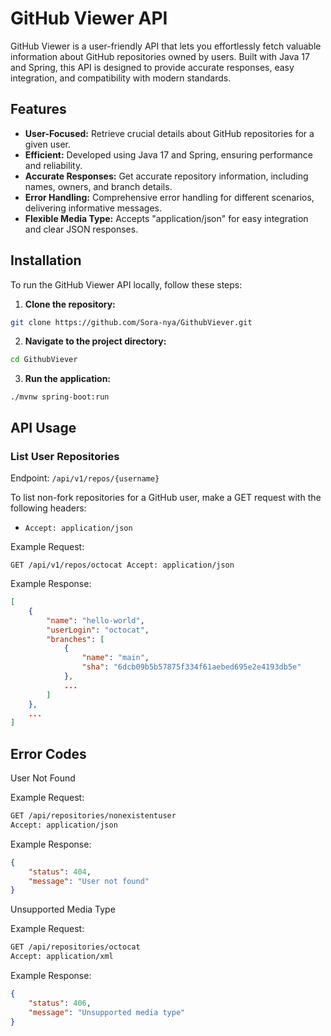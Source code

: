 # GitHub Viewer API

GitHub Viewer is a user-friendly API that lets you effortlessly fetch valuable information about GitHub repositories owned by users. Built with Java 17 and Spring, this API is designed to provide accurate responses, easy integration, and compatibility with modern standards.

## Features

- **User-Focused:** Retrieve crucial details about GitHub repositories for a given user.
- **Efficient:** Developed using Java 17 and Spring, ensuring performance and reliability.
- **Accurate Responses:** Get accurate repository information, including names, owners, and branch details.
- **Error Handling:** Comprehensive error handling for different scenarios, delivering informative messages.
- **Flexible Media Type:** Accepts "application/json" for easy integration and clear JSON responses.

## Installation

To run the GitHub Viewer API locally, follow these steps:

1. **Clone the repository:**

```bash
git clone https://github.com/Sora-nya/GithubViever.git
```

2. **Navigate to the project directory:**

```bash
cd GithubViever
```


3. **Run the application:**

```
./mvnw spring-boot:run
```

## API Usage

### List User Repositories

Endpoint: `/api/v1/repos/{username}`

To list non-fork repositories for a GitHub user, make a GET request with the following headers:

- `Accept: application/json`

Example Request:

`GET /api/v1/repos/octocat
Accept: application/json
`

Example Response:
```json
[
    {
        "name": "hello-world",
        "userLogin": "octocat",
        "branches": [
            {
                "name": "main",
                "sha": "6dcb09b5b57875f334f61aebed695e2e4193db5e"
            },
            ...
        ]
    },
    ...
]
```
## Error Codes

User Not Found

Example Request:

```bash
GET /api/repositories/nonexistentuser
Accept: application/json
```
Example Response:

```json
{
    "status": 404,
    "message": "User not found"
}
```

Unsupported Media Type

Example Request:

```bash
GET /api/repositories/octocat
Accept: application/xml
```
Example Response:

```json
{
    "status": 406,
    "message": "Unsupported media type"
}